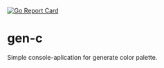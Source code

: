 [![Go Report Card](https://goreportcard.com/badge/github.com/steelWinds/gen-c)](https://goreportcard.com/report/github.com/steelWinds/gen-c)

# gen-c
Simple console-aplication for generate color palette.
